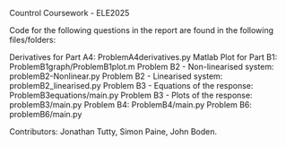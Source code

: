 Countrol Coursework - ELE2025

Code for the following questions in the report are found in the following files/folders:

Derivatives for Part A4: ProblemA4derivatives.py
Matlab Plot for Part B1: ProblemB1graph/ProblemB1plot.m
Problem B2 - Non-linearised system: problemB2-Nonlinear.py
Problem B2 - Linearised system: problemB2_linearised.py
Problem B3 - Equations of the response: ProblemB3equations/main.py
Problem B3 - Plots of the response: problemB3/main.py
Problem B4: ProblemB4/main.py
Problem B6: problemB6/main.py

Contributors:
Jonathan Tutty,
Simon Paine,
John Boden.